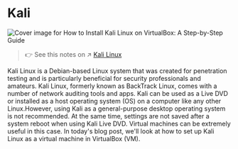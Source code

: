 # Kali

![Cover image for How to Install Kali Linux on VirtualBox: A Step-by-Step Guide](../../../../../../../../Assets/Pics/tps8yqrc42qayb4gmfyd.jpeg)


> 👉 See this notes on ↗️ [Kali Linux](../../../../../CyberSecurity/☠️%20Kill%20Chain/🐉%20Kali%20Linux/Kali%20Linux.md)

Kali Linux is a Debian-based Linux system that was created for penetration testing and is particularly beneficial for security professionals and amateurs. Kali Linux, formerly known as BackTrack Linux, comes with a number of network auditing tools and apps. Kali can be used as a Live DVD or installed as a host operating system (OS) on a computer like any other Linux.However, using Kali as a general-purpose desktop operating system is not recommended. At the same time, settings are not saved after a system reboot when using Kali Live DVD. Virtual machines can be extremely useful in this case. In today's blog post, we'll look at how to set up Kali Linux as a virtual machine in VirtualBox (VM).